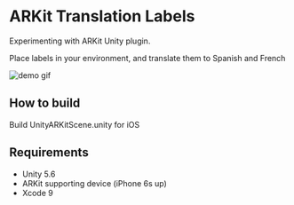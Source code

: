 # ARKit Translation Labels #

Experimenting with ARKit Unity plugin.

Place labels in your environment, and translate them to Spanish and French

![demo gif](https://github.com/paulmriordan/ARKitTranslationLabels/raw/master/arkittranslationlabels.gif "demo gif")

## How to build

Build UnityARKitScene.unity for iOS

## Requirements

- Unity 5.6
- ARKit supporting device (iPhone 6s up)
- Xcode 9
